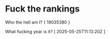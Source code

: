 # Fuck the rankings

Who the hell am I?
{ 19035380 }

What fucking year is it?
[ 2025-05-25T11:13:20Z ]
